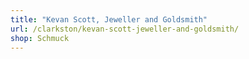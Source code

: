 ```yaml
---
title: "Kevan Scott, Jeweller and Goldsmith"
url: /clarkston/kevan-scott-jeweller-and-goldsmith/
shop: Schmuck
---
```

